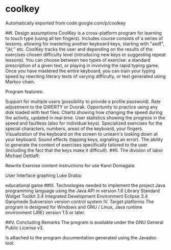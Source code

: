 # coolkey
Automatically exported from code.google.com/p/coolkey

##I. Design assumptions
CoolKey is a cross-platform program for learning to touch type (using all ten fingers). Includes course consists of a series of lessons, allowing for mastering another keyboard keys, starting with "asdf", "jkl;" etc. CoolKey tracks the user and depending on the results of the exercises chosen difficulty level (introducing new keys or suggesting repeat lessons). You can choose between two types of exercise: a standard prescription of a given text, or playing in involving the rapid typing game. Once you have mastered the entire keyboard, you can train your typing speed by rewriting literary texts of varying difficulty, or text generated using Markov chain.

Program features:

Support for multiple users (possibility to provide a profile password).
Rate adjustment to the QWERTY or Dvorak.
Opportunity to practice using any disk loaded with text files.
Charts showing how changing the speed during the activity, updated in real time.
User statistics showing the progress in the speed and faultless (also for individual keys).
Specialized exercises for the special characters, numbers, areas of the keyboard, your fingers.
Visualization of the keyboard on the screen to unlearn's looking down at your keyboard.
Sound effects (tapping keys, signaling an error).
The ability to generate the content of exercises specifically tailored to the user (including the fact that the keys make it difficult).
##II. The division of labor
Michael Dettlaff:

Rewrite
Exercise content
instructions for use
Karol Domagala:

User Interface
graphing
Luke Draba:

educational game
##III. Technologies needed to implement the project
Java programming language using the Java API in version 1.6
Library Standard Widget Toolkit 3.4
Integrated Development Environment Eclipse 3.4 Ganymede
Subversion version control system
IV. Target platforms
The program is designed for Windows and GNU / Linux, Java runtime environment (JRE) version 1.5 or later.

##V. Concluding Remarks
The program is available under the GNU General Public License v3.

Is attached to the program documentation generated using the Javadoc tool.
